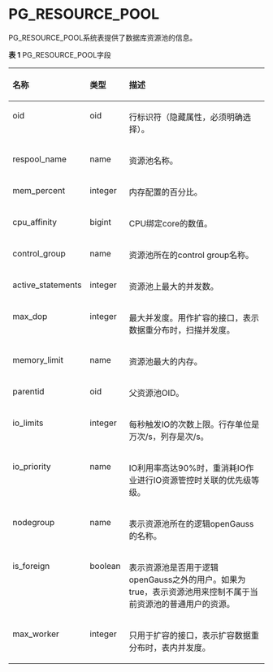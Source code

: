 # PG\_RESOURCE\_POOL<a name="ZH-CN_TOPIC_0289899854"></a>

PG\_RESOURCE\_POOL系统表提供了数据库资源池的信息。

**表 1**  PG\_RESOURCE\_POOL字段

<a name="zh-cn_topic_0283137298_zh-cn_topic_0237122310_zh-cn_topic_0059777874_t8dcfef08b6404870b98fbdb302c1fdd4"></a>
<table><thead align="left"><tr id="zh-cn_topic_0283137298_zh-cn_topic_0237122310_zh-cn_topic_0059777874_rd630b61ff0d244c2bd7aebb7bb781e4f"><th class="cellrowborder" valign="top" width="20.692069206920692%" id="mcps1.2.4.1.1"><p id="zh-cn_topic_0283137298_zh-cn_topic_0237122310_zh-cn_topic_0059777874_add0f31109ec5449ab45ba5855313b0cc"><a name="zh-cn_topic_0283137298_zh-cn_topic_0237122310_zh-cn_topic_0059777874_add0f31109ec5449ab45ba5855313b0cc"></a><a name="zh-cn_topic_0283137298_zh-cn_topic_0237122310_zh-cn_topic_0059777874_add0f31109ec5449ab45ba5855313b0cc"></a>名称</p>
</th>
<th class="cellrowborder" valign="top" width="15.35153515351535%" id="mcps1.2.4.1.2"><p id="zh-cn_topic_0283137298_zh-cn_topic_0237122310_zh-cn_topic_0059777874_a095438fb7c9e411b9b2d60c8a2f028ac"><a name="zh-cn_topic_0283137298_zh-cn_topic_0237122310_zh-cn_topic_0059777874_a095438fb7c9e411b9b2d60c8a2f028ac"></a><a name="zh-cn_topic_0283137298_zh-cn_topic_0237122310_zh-cn_topic_0059777874_a095438fb7c9e411b9b2d60c8a2f028ac"></a>类型</p>
</th>
<th class="cellrowborder" valign="top" width="63.95639563956396%" id="mcps1.2.4.1.3"><p id="zh-cn_topic_0283137298_zh-cn_topic_0237122310_zh-cn_topic_0059777874_aadc6346072e544f78873747197cd7be8"><a name="zh-cn_topic_0283137298_zh-cn_topic_0237122310_zh-cn_topic_0059777874_aadc6346072e544f78873747197cd7be8"></a><a name="zh-cn_topic_0283137298_zh-cn_topic_0237122310_zh-cn_topic_0059777874_aadc6346072e544f78873747197cd7be8"></a>描述</p>
</th>
</tr>
</thead>
<tbody><tr id="zh-cn_topic_0283137298_zh-cn_topic_0237122310_row6333329153619"><td class="cellrowborder" valign="top" width="20.692069206920692%" headers="mcps1.2.4.1.1 "><p id="zh-cn_topic_0283137298_zh-cn_topic_0237122310_p1333112917367"><a name="zh-cn_topic_0283137298_zh-cn_topic_0237122310_p1333112917367"></a><a name="zh-cn_topic_0283137298_zh-cn_topic_0237122310_p1333112917367"></a>oid</p>
</td>
<td class="cellrowborder" valign="top" width="15.35153515351535%" headers="mcps1.2.4.1.2 "><p id="zh-cn_topic_0283137298_zh-cn_topic_0237122310_p1433462923615"><a name="zh-cn_topic_0283137298_zh-cn_topic_0237122310_p1433462923615"></a><a name="zh-cn_topic_0283137298_zh-cn_topic_0237122310_p1433462923615"></a>oid</p>
</td>
<td class="cellrowborder" valign="top" width="63.95639563956396%" headers="mcps1.2.4.1.3 "><p id="zh-cn_topic_0283137298_zh-cn_topic_0237122310_p0334429173619"><a name="zh-cn_topic_0283137298_zh-cn_topic_0237122310_p0334429173619"></a><a name="zh-cn_topic_0283137298_zh-cn_topic_0237122310_p0334429173619"></a>行标识符（隐藏属性，必须明确选择）。</p>
</td>
</tr>
<tr id="zh-cn_topic_0283137298_zh-cn_topic_0237122310_zh-cn_topic_0059777874_r17b80fbdda4642dfa8bf3039d2ff903e"><td class="cellrowborder" valign="top" width="20.692069206920692%" headers="mcps1.2.4.1.1 "><p id="zh-cn_topic_0283137298_zh-cn_topic_0237122310_zh-cn_topic_0059777874_a6cc33764812941778b923e3d9224dc0c"><a name="zh-cn_topic_0283137298_zh-cn_topic_0237122310_zh-cn_topic_0059777874_a6cc33764812941778b923e3d9224dc0c"></a><a name="zh-cn_topic_0283137298_zh-cn_topic_0237122310_zh-cn_topic_0059777874_a6cc33764812941778b923e3d9224dc0c"></a>respool_name</p>
</td>
<td class="cellrowborder" valign="top" width="15.35153515351535%" headers="mcps1.2.4.1.2 "><p id="zh-cn_topic_0283137298_zh-cn_topic_0237122310_zh-cn_topic_0059777874_af186fa85bd40424ea68a97a08c4f1043"><a name="zh-cn_topic_0283137298_zh-cn_topic_0237122310_zh-cn_topic_0059777874_af186fa85bd40424ea68a97a08c4f1043"></a><a name="zh-cn_topic_0283137298_zh-cn_topic_0237122310_zh-cn_topic_0059777874_af186fa85bd40424ea68a97a08c4f1043"></a>name</p>
</td>
<td class="cellrowborder" valign="top" width="63.95639563956396%" headers="mcps1.2.4.1.3 "><p id="zh-cn_topic_0283137298_zh-cn_topic_0237122310_zh-cn_topic_0059777874_a5857c991aeea48b2a6da44df50e4fa56"><a name="zh-cn_topic_0283137298_zh-cn_topic_0237122310_zh-cn_topic_0059777874_a5857c991aeea48b2a6da44df50e4fa56"></a><a name="zh-cn_topic_0283137298_zh-cn_topic_0237122310_zh-cn_topic_0059777874_a5857c991aeea48b2a6da44df50e4fa56"></a>资源池名称。</p>
</td>
</tr>
<tr id="zh-cn_topic_0283137298_zh-cn_topic_0237122310_zh-cn_topic_0059777874_re838722085584029bd168fc0dc1a4a95"><td class="cellrowborder" valign="top" width="20.692069206920692%" headers="mcps1.2.4.1.1 "><p id="zh-cn_topic_0283137298_zh-cn_topic_0237122310_zh-cn_topic_0059777874_a3154cfe5ce054bf3919ffdb3c6f87123"><a name="zh-cn_topic_0283137298_zh-cn_topic_0237122310_zh-cn_topic_0059777874_a3154cfe5ce054bf3919ffdb3c6f87123"></a><a name="zh-cn_topic_0283137298_zh-cn_topic_0237122310_zh-cn_topic_0059777874_a3154cfe5ce054bf3919ffdb3c6f87123"></a>mem_percent</p>
</td>
<td class="cellrowborder" valign="top" width="15.35153515351535%" headers="mcps1.2.4.1.2 "><p id="zh-cn_topic_0283137298_zh-cn_topic_0237122310_zh-cn_topic_0059777874_ad4081dc046794f63a72ac38d1c1f4c95"><a name="zh-cn_topic_0283137298_zh-cn_topic_0237122310_zh-cn_topic_0059777874_ad4081dc046794f63a72ac38d1c1f4c95"></a><a name="zh-cn_topic_0283137298_zh-cn_topic_0237122310_zh-cn_topic_0059777874_ad4081dc046794f63a72ac38d1c1f4c95"></a>integer</p>
</td>
<td class="cellrowborder" valign="top" width="63.95639563956396%" headers="mcps1.2.4.1.3 "><p id="zh-cn_topic_0283137298_zh-cn_topic_0237122310_zh-cn_topic_0059777874_adca88be8ae2648cebdc51c07119bdf71"><a name="zh-cn_topic_0283137298_zh-cn_topic_0237122310_zh-cn_topic_0059777874_adca88be8ae2648cebdc51c07119bdf71"></a><a name="zh-cn_topic_0283137298_zh-cn_topic_0237122310_zh-cn_topic_0059777874_adca88be8ae2648cebdc51c07119bdf71"></a>内存配置的百分比。</p>
</td>
</tr>
<tr id="zh-cn_topic_0283137298_zh-cn_topic_0237122310_zh-cn_topic_0059777874_r4fda8d07a6eb4414b381efc1dabad3a8"><td class="cellrowborder" valign="top" width="20.692069206920692%" headers="mcps1.2.4.1.1 "><p id="zh-cn_topic_0283137298_zh-cn_topic_0237122310_zh-cn_topic_0059777874_a33397a1fc6934ce495bf7ec798978d84"><a name="zh-cn_topic_0283137298_zh-cn_topic_0237122310_zh-cn_topic_0059777874_a33397a1fc6934ce495bf7ec798978d84"></a><a name="zh-cn_topic_0283137298_zh-cn_topic_0237122310_zh-cn_topic_0059777874_a33397a1fc6934ce495bf7ec798978d84"></a>cpu_affinity</p>
</td>
<td class="cellrowborder" valign="top" width="15.35153515351535%" headers="mcps1.2.4.1.2 "><p id="zh-cn_topic_0283137298_zh-cn_topic_0237122310_zh-cn_topic_0059777874_a6c3e10f1f27b46e5863e65dab7188622"><a name="zh-cn_topic_0283137298_zh-cn_topic_0237122310_zh-cn_topic_0059777874_a6c3e10f1f27b46e5863e65dab7188622"></a><a name="zh-cn_topic_0283137298_zh-cn_topic_0237122310_zh-cn_topic_0059777874_a6c3e10f1f27b46e5863e65dab7188622"></a>bigint</p>
</td>
<td class="cellrowborder" valign="top" width="63.95639563956396%" headers="mcps1.2.4.1.3 "><p id="zh-cn_topic_0283137298_zh-cn_topic_0237122310_zh-cn_topic_0059777874_abf62cdd6d8324db59b91537fee45b105"><a name="zh-cn_topic_0283137298_zh-cn_topic_0237122310_zh-cn_topic_0059777874_abf62cdd6d8324db59b91537fee45b105"></a><a name="zh-cn_topic_0283137298_zh-cn_topic_0237122310_zh-cn_topic_0059777874_abf62cdd6d8324db59b91537fee45b105"></a>CPU绑定core的数值。</p>
</td>
</tr>
<tr id="zh-cn_topic_0283137298_zh-cn_topic_0237122310_zh-cn_topic_0059777874_r45bbac7a98354b6f9e79bc4f145adfa9"><td class="cellrowborder" valign="top" width="20.692069206920692%" headers="mcps1.2.4.1.1 "><p id="zh-cn_topic_0283137298_zh-cn_topic_0237122310_zh-cn_topic_0059777874_a7b58155cb3e64fd6b1852c500d3453d9"><a name="zh-cn_topic_0283137298_zh-cn_topic_0237122310_zh-cn_topic_0059777874_a7b58155cb3e64fd6b1852c500d3453d9"></a><a name="zh-cn_topic_0283137298_zh-cn_topic_0237122310_zh-cn_topic_0059777874_a7b58155cb3e64fd6b1852c500d3453d9"></a>control_group</p>
</td>
<td class="cellrowborder" valign="top" width="15.35153515351535%" headers="mcps1.2.4.1.2 "><p id="zh-cn_topic_0283137298_zh-cn_topic_0237122310_zh-cn_topic_0059777874_a2d254a3346e14e76ad19de19f9b57420"><a name="zh-cn_topic_0283137298_zh-cn_topic_0237122310_zh-cn_topic_0059777874_a2d254a3346e14e76ad19de19f9b57420"></a><a name="zh-cn_topic_0283137298_zh-cn_topic_0237122310_zh-cn_topic_0059777874_a2d254a3346e14e76ad19de19f9b57420"></a>name</p>
</td>
<td class="cellrowborder" valign="top" width="63.95639563956396%" headers="mcps1.2.4.1.3 "><p id="zh-cn_topic_0283137298_zh-cn_topic_0237122310_zh-cn_topic_0059777874_a2e739a3e9e304ca780f29c34d4aa4889"><a name="zh-cn_topic_0283137298_zh-cn_topic_0237122310_zh-cn_topic_0059777874_a2e739a3e9e304ca780f29c34d4aa4889"></a><a name="zh-cn_topic_0283137298_zh-cn_topic_0237122310_zh-cn_topic_0059777874_a2e739a3e9e304ca780f29c34d4aa4889"></a>资源池所在的control group名称。</p>
</td>
</tr>
<tr id="zh-cn_topic_0283137298_zh-cn_topic_0237122310_zh-cn_topic_0059777874_raba8f237ca4a4ce18b15070bab9d2e34"><td class="cellrowborder" valign="top" width="20.692069206920692%" headers="mcps1.2.4.1.1 "><p id="zh-cn_topic_0283137298_zh-cn_topic_0237122310_zh-cn_topic_0059777874_ac0f9460f4da249299d36389fa0bd6193"><a name="zh-cn_topic_0283137298_zh-cn_topic_0237122310_zh-cn_topic_0059777874_ac0f9460f4da249299d36389fa0bd6193"></a><a name="zh-cn_topic_0283137298_zh-cn_topic_0237122310_zh-cn_topic_0059777874_ac0f9460f4da249299d36389fa0bd6193"></a>active_statements</p>
</td>
<td class="cellrowborder" valign="top" width="15.35153515351535%" headers="mcps1.2.4.1.2 "><p id="zh-cn_topic_0283137298_zh-cn_topic_0237122310_zh-cn_topic_0059777874_af7e47fad4d4f44c1b69bb39f07b085a4"><a name="zh-cn_topic_0283137298_zh-cn_topic_0237122310_zh-cn_topic_0059777874_af7e47fad4d4f44c1b69bb39f07b085a4"></a><a name="zh-cn_topic_0283137298_zh-cn_topic_0237122310_zh-cn_topic_0059777874_af7e47fad4d4f44c1b69bb39f07b085a4"></a>integer</p>
</td>
<td class="cellrowborder" valign="top" width="63.95639563956396%" headers="mcps1.2.4.1.3 "><p id="zh-cn_topic_0283137298_zh-cn_topic_0237122310_zh-cn_topic_0059777874_adc1fbf3d114344c08e8bb9fed4e9e676"><a name="zh-cn_topic_0283137298_zh-cn_topic_0237122310_zh-cn_topic_0059777874_adc1fbf3d114344c08e8bb9fed4e9e676"></a><a name="zh-cn_topic_0283137298_zh-cn_topic_0237122310_zh-cn_topic_0059777874_adc1fbf3d114344c08e8bb9fed4e9e676"></a>资源池上最大的并发数。</p>
</td>
</tr>
<tr id="zh-cn_topic_0283137298_zh-cn_topic_0237122310_zh-cn_topic_0059777874_rddff6e46835b40ed8383c43e7a4302c9"><td class="cellrowborder" valign="top" width="20.692069206920692%" headers="mcps1.2.4.1.1 "><p id="zh-cn_topic_0283137298_zh-cn_topic_0237122310_zh-cn_topic_0059777874_a32afd332b52f4148a758e8cea31c6b14"><a name="zh-cn_topic_0283137298_zh-cn_topic_0237122310_zh-cn_topic_0059777874_a32afd332b52f4148a758e8cea31c6b14"></a><a name="zh-cn_topic_0283137298_zh-cn_topic_0237122310_zh-cn_topic_0059777874_a32afd332b52f4148a758e8cea31c6b14"></a>max_dop</p>
</td>
<td class="cellrowborder" valign="top" width="15.35153515351535%" headers="mcps1.2.4.1.2 "><p id="zh-cn_topic_0283137298_zh-cn_topic_0237122310_zh-cn_topic_0059777874_a9719327597064a6eac56628754c18a58"><a name="zh-cn_topic_0283137298_zh-cn_topic_0237122310_zh-cn_topic_0059777874_a9719327597064a6eac56628754c18a58"></a><a name="zh-cn_topic_0283137298_zh-cn_topic_0237122310_zh-cn_topic_0059777874_a9719327597064a6eac56628754c18a58"></a>integer</p>
</td>
<td class="cellrowborder" valign="top" width="63.95639563956396%" headers="mcps1.2.4.1.3 "><p id="zh-cn_topic_0283137298_zh-cn_topic_0237122310_zh-cn_topic_0059777874_a111002a050ec4c92a3f01d5391d5cedb"><a name="zh-cn_topic_0283137298_zh-cn_topic_0237122310_zh-cn_topic_0059777874_a111002a050ec4c92a3f01d5391d5cedb"></a><a name="zh-cn_topic_0283137298_zh-cn_topic_0237122310_zh-cn_topic_0059777874_a111002a050ec4c92a3f01d5391d5cedb"></a>最大并发度。用作扩容的接口，表示数据重分布时，扫描并发度。</p>
</td>
</tr>
<tr id="zh-cn_topic_0283137298_zh-cn_topic_0237122310_zh-cn_topic_0059777874_r86ed7df9c2444b59afbbe822690632a1"><td class="cellrowborder" valign="top" width="20.692069206920692%" headers="mcps1.2.4.1.1 "><p id="zh-cn_topic_0283137298_zh-cn_topic_0237122310_zh-cn_topic_0059777874_a72fa4abc75e743a3a4c9d481b7945b17"><a name="zh-cn_topic_0283137298_zh-cn_topic_0237122310_zh-cn_topic_0059777874_a72fa4abc75e743a3a4c9d481b7945b17"></a><a name="zh-cn_topic_0283137298_zh-cn_topic_0237122310_zh-cn_topic_0059777874_a72fa4abc75e743a3a4c9d481b7945b17"></a>memory_limit</p>
</td>
<td class="cellrowborder" valign="top" width="15.35153515351535%" headers="mcps1.2.4.1.2 "><p id="zh-cn_topic_0283137298_zh-cn_topic_0237122310_zh-cn_topic_0059777874_a693c7d192fe74fa38f277246972889c0"><a name="zh-cn_topic_0283137298_zh-cn_topic_0237122310_zh-cn_topic_0059777874_a693c7d192fe74fa38f277246972889c0"></a><a name="zh-cn_topic_0283137298_zh-cn_topic_0237122310_zh-cn_topic_0059777874_a693c7d192fe74fa38f277246972889c0"></a>name</p>
</td>
<td class="cellrowborder" valign="top" width="63.95639563956396%" headers="mcps1.2.4.1.3 "><p id="zh-cn_topic_0283137298_zh-cn_topic_0237122310_zh-cn_topic_0059777874_a22de0e9072934989a229f63dbbee58e7"><a name="zh-cn_topic_0283137298_zh-cn_topic_0237122310_zh-cn_topic_0059777874_a22de0e9072934989a229f63dbbee58e7"></a><a name="zh-cn_topic_0283137298_zh-cn_topic_0237122310_zh-cn_topic_0059777874_a22de0e9072934989a229f63dbbee58e7"></a>资源池最大的内存。</p>
</td>
</tr>
<tr id="zh-cn_topic_0283137298_zh-cn_topic_0237122310_row58121618143812"><td class="cellrowborder" valign="top" width="20.692069206920692%" headers="mcps1.2.4.1.1 "><p id="zh-cn_topic_0283137298_zh-cn_topic_0237122310_p53332520143812"><a name="zh-cn_topic_0283137298_zh-cn_topic_0237122310_p53332520143812"></a><a name="zh-cn_topic_0283137298_zh-cn_topic_0237122310_p53332520143812"></a>parentid</p>
</td>
<td class="cellrowborder" valign="top" width="15.35153515351535%" headers="mcps1.2.4.1.2 "><p id="zh-cn_topic_0283137298_zh-cn_topic_0237122310_p24966863143812"><a name="zh-cn_topic_0283137298_zh-cn_topic_0237122310_p24966863143812"></a><a name="zh-cn_topic_0283137298_zh-cn_topic_0237122310_p24966863143812"></a>oid</p>
</td>
<td class="cellrowborder" valign="top" width="63.95639563956396%" headers="mcps1.2.4.1.3 "><p id="zh-cn_topic_0283137298_zh-cn_topic_0237122310_p9050014143812"><a name="zh-cn_topic_0283137298_zh-cn_topic_0237122310_p9050014143812"></a><a name="zh-cn_topic_0283137298_zh-cn_topic_0237122310_p9050014143812"></a>父资源池OID。</p>
</td>
</tr>
<tr id="zh-cn_topic_0283137298_zh-cn_topic_0237122310_row11151648203813"><td class="cellrowborder" valign="top" width="20.692069206920692%" headers="mcps1.2.4.1.1 "><p id="zh-cn_topic_0283137298_zh-cn_topic_0237122310_p1416194883819"><a name="zh-cn_topic_0283137298_zh-cn_topic_0237122310_p1416194883819"></a><a name="zh-cn_topic_0283137298_zh-cn_topic_0237122310_p1416194883819"></a>io_limits</p>
</td>
<td class="cellrowborder" valign="top" width="15.35153515351535%" headers="mcps1.2.4.1.2 "><p id="zh-cn_topic_0283137298_zh-cn_topic_0237122310_p15163485384"><a name="zh-cn_topic_0283137298_zh-cn_topic_0237122310_p15163485384"></a><a name="zh-cn_topic_0283137298_zh-cn_topic_0237122310_p15163485384"></a>integer</p>
</td>
<td class="cellrowborder" valign="top" width="63.95639563956396%" headers="mcps1.2.4.1.3 "><p id="zh-cn_topic_0283137298_zh-cn_topic_0237122310_p12639142783918"><a name="zh-cn_topic_0283137298_zh-cn_topic_0237122310_p12639142783918"></a><a name="zh-cn_topic_0283137298_zh-cn_topic_0237122310_p12639142783918"></a>每秒触发IO的次数上限。行存单位是万次/s，列存是次/s。</p>
</td>
</tr>
<tr id="zh-cn_topic_0283137298_zh-cn_topic_0237122310_row033313103404"><td class="cellrowborder" valign="top" width="20.692069206920692%" headers="mcps1.2.4.1.1 "><p id="zh-cn_topic_0283137298_zh-cn_topic_0237122310_p19333410134015"><a name="zh-cn_topic_0283137298_zh-cn_topic_0237122310_p19333410134015"></a><a name="zh-cn_topic_0283137298_zh-cn_topic_0237122310_p19333410134015"></a>io_priority</p>
</td>
<td class="cellrowborder" valign="top" width="15.35153515351535%" headers="mcps1.2.4.1.2 "><p id="zh-cn_topic_0283137298_zh-cn_topic_0237122310_p33338107400"><a name="zh-cn_topic_0283137298_zh-cn_topic_0237122310_p33338107400"></a><a name="zh-cn_topic_0283137298_zh-cn_topic_0237122310_p33338107400"></a>name</p>
</td>
<td class="cellrowborder" valign="top" width="63.95639563956396%" headers="mcps1.2.4.1.3 "><p id="zh-cn_topic_0283137298_zh-cn_topic_0237122310_p533491074015"><a name="zh-cn_topic_0283137298_zh-cn_topic_0237122310_p533491074015"></a><a name="zh-cn_topic_0283137298_zh-cn_topic_0237122310_p533491074015"></a>IO利用率高达90%时，重消耗IO作业进行IO资源管控时关联的优先级等级。</p>
</td>
</tr>
<tr id="zh-cn_topic_0283137298_zh-cn_topic_0237122310_row1085491712242"><td class="cellrowborder" valign="top" width="20.692069206920692%" headers="mcps1.2.4.1.1 "><p id="zh-cn_topic_0283137298_zh-cn_topic_0237122310_p118549175249"><a name="zh-cn_topic_0283137298_zh-cn_topic_0237122310_p118549175249"></a><a name="zh-cn_topic_0283137298_zh-cn_topic_0237122310_p118549175249"></a>nodegroup</p>
</td>
<td class="cellrowborder" valign="top" width="15.35153515351535%" headers="mcps1.2.4.1.2 "><p id="zh-cn_topic_0283137298_zh-cn_topic_0237122310_p178551172245"><a name="zh-cn_topic_0283137298_zh-cn_topic_0237122310_p178551172245"></a><a name="zh-cn_topic_0283137298_zh-cn_topic_0237122310_p178551172245"></a>name</p>
</td>
<td class="cellrowborder" valign="top" width="63.95639563956396%" headers="mcps1.2.4.1.3 "><p id="zh-cn_topic_0283137298_zh-cn_topic_0237122310_p885521712410"><a name="zh-cn_topic_0283137298_zh-cn_topic_0237122310_p885521712410"></a><a name="zh-cn_topic_0283137298_zh-cn_topic_0237122310_p885521712410"></a>表示资源池所在的逻辑<span id="text179123126198"><a name="text179123126198"></a><a name="text179123126198"></a>openGauss</span>的名称。</p>
</td>
</tr>
<tr id="zh-cn_topic_0283137298_zh-cn_topic_0237122310_row731531942417"><td class="cellrowborder" valign="top" width="20.692069206920692%" headers="mcps1.2.4.1.1 "><p id="zh-cn_topic_0283137298_zh-cn_topic_0237122310_p143171619182414"><a name="zh-cn_topic_0283137298_zh-cn_topic_0237122310_p143171619182414"></a><a name="zh-cn_topic_0283137298_zh-cn_topic_0237122310_p143171619182414"></a>is_foreign</p>
</td>
<td class="cellrowborder" valign="top" width="15.35153515351535%" headers="mcps1.2.4.1.2 "><p id="zh-cn_topic_0283137298_zh-cn_topic_0237122310_p1131721932419"><a name="zh-cn_topic_0283137298_zh-cn_topic_0237122310_p1131721932419"></a><a name="zh-cn_topic_0283137298_zh-cn_topic_0237122310_p1131721932419"></a>boolean</p>
</td>
<td class="cellrowborder" valign="top" width="63.95639563956396%" headers="mcps1.2.4.1.3 "><p id="zh-cn_topic_0283137298_zh-cn_topic_0237122310_p20317101910244"><a name="zh-cn_topic_0283137298_zh-cn_topic_0237122310_p20317101910244"></a><a name="zh-cn_topic_0283137298_zh-cn_topic_0237122310_p20317101910244"></a>表示资源池是否用于逻辑<span id="text9895338174717"><a name="text9895338174717"></a><a name="text9895338174717"></a>openGauss</span>之外的用户。如果为true，表示资源池用来控制不属于当前资源池的普通用户的资源。</p>
</td>
</tr>
<tr id="row1925802913592"><td class="cellrowborder" valign="top" width="20.692069206920692%" headers="mcps1.2.4.1.1 "><p id="p9258102917593"><a name="p9258102917593"></a><a name="p9258102917593"></a>max_worker</p>
</td>
<td class="cellrowborder" valign="top" width="15.35153515351535%" headers="mcps1.2.4.1.2 "><p id="p10258429195920"><a name="p10258429195920"></a><a name="p10258429195920"></a>integer</p>
</td>
<td class="cellrowborder" valign="top" width="63.95639563956396%" headers="mcps1.2.4.1.3 "><p id="p3259182915592"><a name="p3259182915592"></a><a name="p3259182915592"></a>只用于扩容的接口，表示扩容数据重分布时，表内并发度。</p>
</td>
</tr>
</tbody>
</table>

